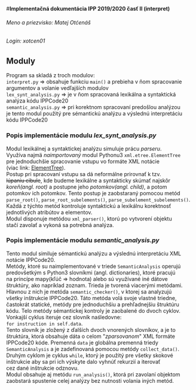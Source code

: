 #**Implementačná dokumentácia IPP 2019/2020 časť II (interpret)**
###### Meno a priezvisko: Matej Otćenáš
###### Login: xotcen01

## Moduly

Program sa skladá z troch modulov: <br />
`interpret.py` => obsahuje funkciu `main()` a prebieha v ňom spracovanie <br />
argumentov a volanie vedľajších modulov <br />
`lex_synt_analysis.py` => je v ňom spracovaná lexikálna a syntaktická <br />
analýza kódu IPPCode20 <br />
`semantic_analysis.py` => pri korektnom spracovaní predošlou analýzou <br />
je tento modul použitý pre sémantickú analýzu a výslednú interpretáciu <br />
kódu IPPCode20

### Popis implementácie modulu *lex_synt_analysis.py*
Modul lexikálnej a syntaktickej analýzu simuluje prácu *parseru*. <br />
Využíva najmä *naimportovaný* modul Pythonu3 `xml.etree.ElementTree` <br />
pre jednoduchšie spracovanie vstupu vo formáte XML notácie <br />
(viac link: [ElementTree](https://docs.python.org/3/library/xml.etree.elementtree.html)). <br />
Postup pri spracovaní vstupu sa dá neformálne prirovnať k tzv. <br />
~~lúpaniu cibule~~, kde budeme lexikálne a syntakticky skúmať najskôr <br />
*koreň(angl. root)* a postupne jeho *potomkov(angl. child)*, a potom <br />
potomkov ich potomkov. Tento postup je zaobstaraný pomocou metód <br />
`parse_root()`, `parse_root_subelements()`, `parse_subelement_subelements()`. <br />
Každá z týchto metód kontroluje syntaktickú a lexikálnu korektnosť <br />
jednotlivých atribútov a elementov. <br />
Modul disponuje metódou `xml_parser()`, ktorú po vytvorení objektu <br />
stačí zavolať a vykoná sa potrebná analýza. <br />

### Popis implementácie modulu *semantic_analysis.py*

Tento modul similuje sémantickú analýzu a výslednú interpretáciu XML <br />
notácie IPPCode20. <br />
Metódy, ktoré su naimplementované v triede `SemanticAnalysis` operujú <br />
predovšetkým s Python3 slovníkmi (angl. dictionaries), ktoré pracujú <br />
na princípe mapy(kľúč => hodnota) alebo sú využívané iné dátove <br />
štruktúry, ako napríklad zoznam. Trieda je tvorená viacerými metódami. <br />
Hlavnou z nich je metóda `semantic_checker()`, v ktorej sa analyzujú <br />
všetky inštrukcie IPPCode20. Táto metóda volá svoje vlastné triedne, <br />
častokrát statické, metódy pre jednoduchšiu a prehľadnejšiu štruktúru <br />
kódu. Telo metódy sémantickej kontroly je zaobalené do dvoch cyklov. <br />
Vonkajší cyklus iteruje cez slovník naśledovne: <br />
`for instruction in self.data`. <br />
Tento slovník je zložený z ďalších dvoch vnorených slovníkov, a je to <br />
štruktúra, ktorá obsahuje dáta o celom "*zparsovanom*" XML formáte <br />
IPPCode20 kóde. Premenná `data` je globálna premenná triedy <br />
`SemanticAnalysis` a je zadefinovaná pomocou metódy `collect_data()`. <br />
Druhým cyklom je cyklus `while`, ktorý je použitý pre všetky skokové <br />
inštrukcie aby sa pri ich výskyte dalo vyhnúť rekurzií a iterovať <br />
cez dané inštrukcie odznovu. <br />
Modul obsahuje aj metódu `run_analysis()`, ktorá pri zavolaní objektom <br />
zaobstará spustenie celej analýzy bez nutnosti volania iných metód.